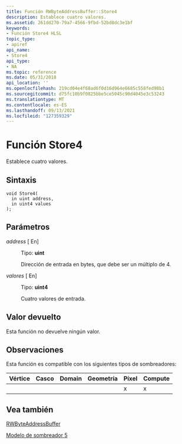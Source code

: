 ```yaml
---
title: Función RWByteAddressBuffer::Store4
description: Establece cuatro valores.
ms.assetid: 261dd270-79a7-4566-9fbd-52bd8dc3e1bf
keywords:
- Función Store4 HLSL
topic_type:
- apiref
api_name:
- Store4
api_type:
- NA
ms.topic: reference
ms.date: 05/31/2018
api_location: ''
ms.openlocfilehash: 219cd04e4f68ad6f0d16d964e6685c558fed98b1
ms.sourcegitcommit: d75fc10b9f0825bbe5ce5045c90d4045e3c53243
ms.translationtype: MT
ms.contentlocale: es-ES
ms.lasthandoff: 09/13/2021
ms.locfileid: "127359329"
---
```

# <a name="store4-function"></a>Función Store4

Establece cuatro valores.

## <a name="syntax"></a>Sintaxis

``` syntax
void Store4(
  in uint address,
  in uint4 values
);
```

## <a name="parameters"></a>Parámetros

<dl> <dt>

*address* \[ En\]
</dt> <dd>

Tipo: **uint**

Dirección de entrada en bytes, que debe ser un múltiplo de 4.

</dd> <dt>

*valores* \[ En\]
</dt> <dd>

Tipo: **uint4**

Cuatro valores de entrada.

</dd> </dl>

## <a name="return-value"></a>Valor devuelto

Esta función no devuelve ningún valor.

## <a name="remarks"></a>Observaciones

Esta función es compatible con los siguientes tipos de sombreadores:



| Vértice | Casco | Domain | Geometría | Píxel | Compute |
|--------|------|--------|----------|-------|---------|
|        |      |        |          | x     | x       |



 

## <a name="see-also"></a>Vea también

<dl> <dt>

[RWByteAddressBuffer](sm5-object-rwbyteaddressbuffer.md)
</dt> <dt>

[Modelo de sombreador 5](d3d11-graphics-reference-sm5.md)
</dt> </dl>

 

 




